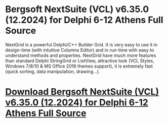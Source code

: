 # Bergsoft NextSuite (VCL) v6.35.0 (12.2024) for Delphi 6-12 Athens Full Source

NextGrid is a powerful Delphi/C++ Builder Grid. It is very easy to use it in design-time (with intuitive Columns Editor) and in run-time with easy to understand methods and properties. NextGrid have much more features than standard Delphi StringGrid or ListView, attractive look (VCL Styles, Windows 7/8/10 & MS Office 2016 themes support), it is extremely fast (quick sorting, data manipulation, drawing...).

# [Download Bergsoft NextSuite (VCL) v6.35.0 (12.2024) for Delphi 6-12 Athens Full Source](https://developer.team/delphi/35122-bergsoft-nextsuite-vcl-v6350-122024-for-delphi-6-12-athens-full-source.html)
